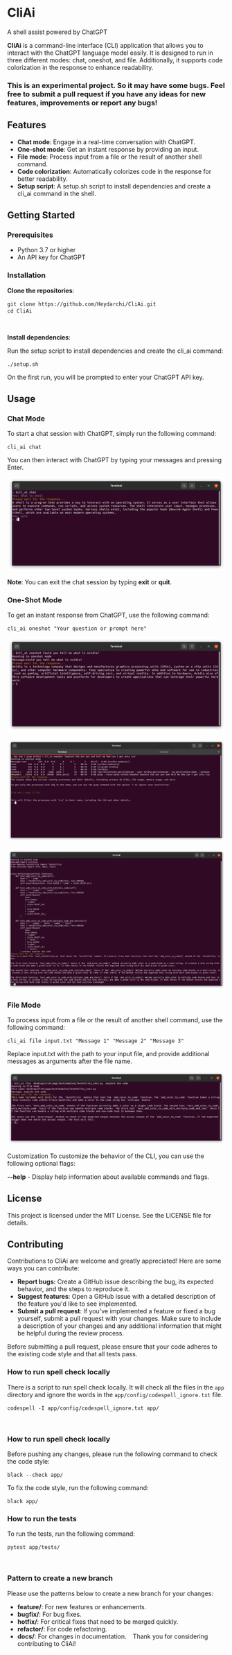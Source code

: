 # CliAi
A shell assist powered by ChatGPT

**CliAi** is a command-line interface (CLI) application that allows you to interact with the ChatGPT language model easily. It is designed to run in three different modes: chat, oneshot, and file. Additionally, it supports code colorization in the response to enhance readability.

### This is an experimental project. So it may have some bugs. Feel free to submit a pull request if you have any ideas for new features, improvements or report any bugs!

## Features
- **Chat mode**: Engage in a real-time conversation with ChatGPT.
- **One-shot mode**: Get an instant response by providing an input.
- **File mode**: Process input from a file or the result of another shell command.
- **Code colorization**: Automatically colorizes code in the response for better readability.
- **Setup script**: A setup.sh script to install dependencies and create a cli_ai command in the shell.


## Getting Started
### Prerequisites
- Python 3.7 or higher
- An API key for ChatGPT
&ensp;

### Installation
**Clone the repositories**:
```
git clone https://github.com/Heydarchi/CliAi.git
cd CliAi
```
&ensp;

**Install dependencies**:

Run the setup script to install dependencies and create the cli_ai command:
```
./setup.sh
```
On the first run, you will be prompted to enter your ChatGPT API key.

## Usage
### Chat Mode
To start a chat session with ChatGPT, simply run the following command:
```
cli_ai chat
```
You can then interact with ChatGPT by typing your messages and pressing Enter.

![Chat](./screenshots/cli_ai_chat.png)

**Note**: You can exit the chat session by typing **exit** or **quit**.

### One-Shot Mode
To get an instant response from ChatGPT, use the following command:
```
cli_ai oneshot "Your question or prompt here"
```
![oneshot](./screenshots/cli_ai_oneshot.png)

![oneshot combine with shell command](./screenshots/cli_ai_oneshot_combine.png)

![oneshot combine with shell command to read a file](./screenshots/cli_ai_oneshot_combine_2.png)

### File Mode
To process input from a file or the result of another shell command, use the following command:
```
cli_ai file input.txt "Message 1" "Message 2" "Message 3"
```
Replace input.txt with the path to your input file, and provide additional messages as arguments after the file name.

![file](./screenshots/cli_ai_file.png)


Customization
To customize the behavior of the CLI, you can use the following optional flags:

**--help** - Display help information about available commands and flags.

## License
This project is licensed under the MIT License. See the LICENSE file for details.

## Contributing
Contributions to CliAi are welcome and greatly appreciated! Here are some ways you can contribute:

- **Report bugs:** Create a GitHub issue describing the bug, its expected behavior, and the steps to reproduce it.
- **Suggest features**: Open a GitHub issue with a detailed description of the feature you'd like to see implemented.
- **Submit a pull request**: If you've implemented a feature or fixed a bug yourself, submit a pull request with your changes. Make sure to include a description of your changes and any additional information that might be helpful during the review process.

Before submitting a pull request, please ensure that your code adheres to the existing code style and that all tests pass.

### How to run spell check locally
There is a script to run spell check locally. It will check all the files in the `app` directory and ignore the words in the `app/config/codespell_ignore.txt` file.

```
codespell -I app/config/codespell_ignore.txt app/
```
&ensp;
### How to run spell check locally
Before pushing any changes, please run the following command to check the code style:

```
black --check app/
```
To fix the code style, run the following command:

```
black app/
```

### How to run the tests
To run the tests, run the following command:

```
pytest app/tests/
```

&ensp;

### Pattern to create a new branch
Please use the patterns below to create a new branch for your changes:
&ensp;

- **feature/<feature-name>**: For new features or enhancements.
- **bugfix/<bug-name>**: For bug fixes.
- **hotfix/<issue-name>**: For critical fixes that need to be merged quickly.
- **refactor/<component-name>**: For code refactoring.
- **docs/<documentation-change>**: For changes in documentation.
&ensp;
Thank you for considering contributing to CliAi!